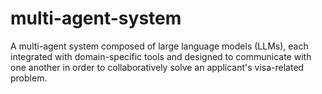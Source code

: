 # multi-agent-system
A multi-agent system composed of large language models (LLMs), each integrated with domain-specific tools and designed to communicate with one another in order to collaboratively solve an applicant's visa-related problem.


